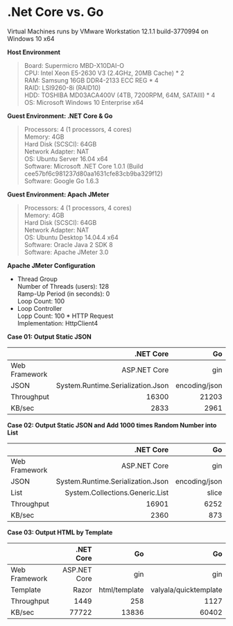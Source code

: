 # .Net Core vs. Go
  
Virtual Machines runs by VMware Workstation 12.1.1 build-3770994 on Windows 10 x64  
  
<b>Host Environment</b>  
>Board: Supermicro MBD-X10DAI-O  
>CPU: Intel Xeon E5-2630 V3 (2.4GHz, 20MB Cache) * 2  
>RAM: Samsung 16GB DDR4-2133 ECC REG * 4  
>RAID: LSI9260-8i (RAID10)  
>HDD: TOSHIBA MD03ACA400V (4TB, 7200RPM, 64M, SATAIII) * 4  
>OS: Microsoft Windows 10 Enterprise x64
  
<b>Guest Environment: .NET Core & Go</b>  
>Processors: 4 (1 processors, 4 cores)  
>Memory: 4GB  
>Hard Disk (SCSCI): 64GB  
>Network Adapter: NAT  
>OS: Ubuntu Server 16.04 x64  
>Software: Microsoft .NET Core 1.0.1 (Build cee57bf6c981237d80aa1631cfe83cb9ba329f12)  
>Software: Google Go 1.6.3   
  
<b>Guest Environment: Apach JMeter</b>  
>Processors: 4 (1 processors, 4 cores)  
>Memory: 4GB  
>Hard Disk (SCSCI): 64GB  
>Network Adapter: NAT  
>OS: Ubuntu Desktop 14.04.4 x64  
>Software: Oracle Java 2 SDK 8  
>Software: Apache JMeter 3.0  



<b>Apache JMeter Configuration</b>  
*   Thread Group  
Number of Threads (users): 128  
Ramp-Up Period (in seconds): 0  
Loop Count: 100  
  *   Loop Controller  
Lopp Count: 100
    *   HTTP Request  
Implementation:	HttpClient4
  
  
  
<b>Case 01: Output Static JSON</b>  

|               | .NET Core                         | Go            |
| ------------- | ---------------------------------:| -------------:|
| Web Framework |                      ASP.NET Core |           gin |
| JSON          | System.Runtime.Serialization.Json | encoding/json |
| Throughput    |                             16300 |         21203 |
| KB/sec        |                              2833 |          2961 |

  
<b>Case 02: Output Static JSON and Add 1000 times Random Number into List</b>  

|               | .NET Core                         | Go            | Go             |
| ------------- | ---------------------------------:| -------------:| --------------:|
| Web Framework |                      ASP.NET Core |           gin |            gin |
| JSON          | System.Runtime.Serialization.Json | encoding/json |  encoding/json |
| List          |   System.Collections.Generic.List |         slice | container/list |
| Throughput    |                             16901 |          6252 |          21203 |
| KB/sec        |                              2360 |           873 |           2961 |

  
<b>Case 03: Output HTML by Template</b> 

|               | .NET Core          | Go            | Go                    |
| ------------- | ------------------:| -------------:| ---------------------:|
| Web Framework |       ASP.NET Core |           gin |                   gin |
| Template      |              Razor | html/template | valyala/quicktemplate |
| Throughput    |               1449 |           258 |                  1127 |
| KB/sec        |              77722 |         13836 |                 60402 |

  
